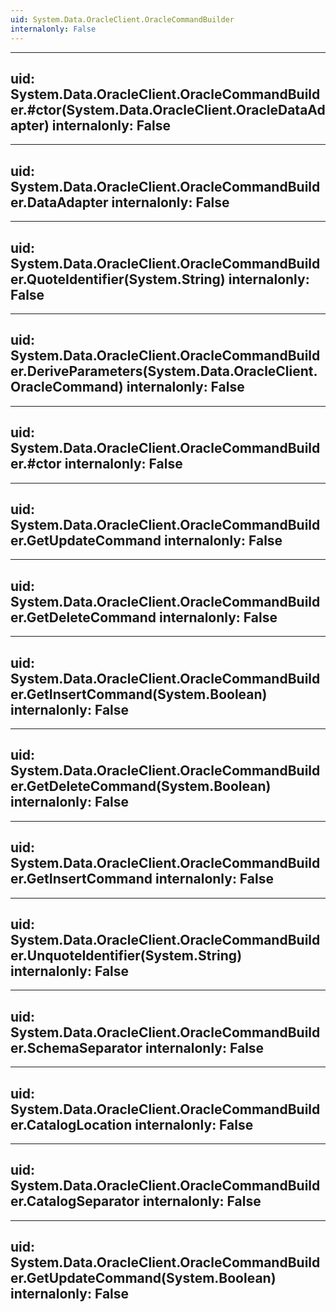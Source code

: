 ```yaml
---
uid: System.Data.OracleClient.OracleCommandBuilder
internalonly: False
---
```


---
uid: System.Data.OracleClient.OracleCommandBuilder.#ctor(System.Data.OracleClient.OracleDataAdapter)
internalonly: False
---

---
uid: System.Data.OracleClient.OracleCommandBuilder.DataAdapter
internalonly: False
---

---
uid: System.Data.OracleClient.OracleCommandBuilder.QuoteIdentifier(System.String)
internalonly: False
---

---
uid: System.Data.OracleClient.OracleCommandBuilder.DeriveParameters(System.Data.OracleClient.OracleCommand)
internalonly: False
---

---
uid: System.Data.OracleClient.OracleCommandBuilder.#ctor
internalonly: False
---

---
uid: System.Data.OracleClient.OracleCommandBuilder.GetUpdateCommand
internalonly: False
---

---
uid: System.Data.OracleClient.OracleCommandBuilder.GetDeleteCommand
internalonly: False
---

---
uid: System.Data.OracleClient.OracleCommandBuilder.GetInsertCommand(System.Boolean)
internalonly: False
---

---
uid: System.Data.OracleClient.OracleCommandBuilder.GetDeleteCommand(System.Boolean)
internalonly: False
---

---
uid: System.Data.OracleClient.OracleCommandBuilder.GetInsertCommand
internalonly: False
---

---
uid: System.Data.OracleClient.OracleCommandBuilder.UnquoteIdentifier(System.String)
internalonly: False
---

---
uid: System.Data.OracleClient.OracleCommandBuilder.SchemaSeparator
internalonly: False
---

---
uid: System.Data.OracleClient.OracleCommandBuilder.CatalogLocation
internalonly: False
---

---
uid: System.Data.OracleClient.OracleCommandBuilder.CatalogSeparator
internalonly: False
---

---
uid: System.Data.OracleClient.OracleCommandBuilder.GetUpdateCommand(System.Boolean)
internalonly: False
---
